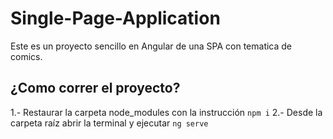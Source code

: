 # Single-Page-Application
Este es un proyecto sencillo en Angular de una SPA con tematica de comics.

## ¿Como correr el proyecto?
1.- Restaurar la carpeta node_modules con la instrucción `npm i`
2.- Desde la carpeta raíz abrir la terminal y ejecutar `ng serve`
